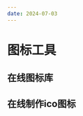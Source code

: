 ```yaml
---
date: 2024-07-03
---
```


# 图标工具

## 在线图标库

<guide-link text="Iconfont-阿里巴巴矢量图标库" src="https://www.iconfont.cn/" />

<guide-link text="Font Awesome" src="https://fontawesome.com/" />

<guide-link text="FLATICON" src="https://www.flaticon.com/" />

<guide-link text="ionicons" src="https://ionic.io/ionicons" />

<guide-link text="Bootstrap Icons" src="https://icons.getbootstrap.com/" />

<guide-link text="Eva Icons" src="https://akveo.github.io/eva-icons/#/" />

## 在线制作ico图标

<guide-link text="favicon.ico Generator" src="https://www.favicon.cc/" />

<guide-link text="Favicon Generator. For real." src="https://realfavicongenerator.net/" />

<guide-link text="在线生成透明ICO图标" src="https://www.ico51.cn/" />
